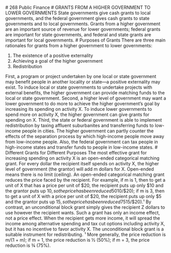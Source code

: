 \# 268 Public Finance # GRANTS FROM A HIGHER GOVERNMENT TO LOWER GOVERNMENTS State governments give cash grants to local governments, and the federal government gives cash grants to state governments and to local governments. Grants from a higher government are an important source of revenue for lower governments; federal grants are important for state governments, and federal and state grants are important for local governments. # Purposes of Grants There are three main rationales for grants from a higher government to lower governments:

1. The existence of a positive externality
2. Achieving a goal of the higher government
3. Redistribution

First, a program or project undertaken by one local or state government may benefit people in another locality or state—a positive externality may exist. To induce local or state governments to undertake projects with external benefits, the higher government can provide matching funds to the local or state government. Second, a higher level of government may want a lower government to do more to achieve the higher government’s goal by increasing its spending on activity X. To induce lower governments to spend more on activity X, the higher government can give grants for spending on X. Third, the state or federal government is able to implement redistribution by taxing affluent suburbanites and transferring funds to low-income people in cities. The higher government can partly counter the effects of the separation process by which high-income people move away from low-income people. Also, the federal government can tax people in high-income states and transfer funds to people in low-income states. # Different Grants for Different Purposes The most effective grant for increasing spending on activity X is an open-ended categorical matching grant. For every dollar the recipient itself spends on activity X, the higher level of government (the grantor) will add m dollars for X. Open-ended means there is no limit (ceiling). An open-ended categorical matching grant reduces the price faced by the recipient. For example, if m is 1, then to get a unit of X that has a price per unit of $20, the recipient puts up only $10 and the grantor puts up $10, so the price has been reduced 50% ($10/$20); if m is 3, then to get a unit of X with a price per unit of $20, the recipient puts up only $5 and the grantor puts up $15, so the price has been reduced 75% ($15/$20).¹ By contrast, an unconditional block grant simply gives the recipient Z dollars to use however the recipient wants. Such a grant has only an income effect, not a price effect. When the recipient gets more income, it will spread the income among alternative spending and tax cut options including activity X, but it has no incentive to favor activity X. The unconditional block grant is a suitable instrument for redistributing. ¹ More generally, the price reduction is m/(1 + m); if m = 1, the price reduction is ½ (50%); if m = 3, the price reduction is ¾ (75%).